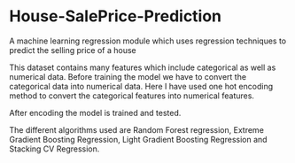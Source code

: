 # House-SalePrice-Prediction
A machine learning regression module which uses regression techniques to predict the selling price of a house 

This dataset contains many features which include categorical as well as numerical data.
Before training the model we have to convert the categorical data into numerical data. Here I have used one hot encoding method to convert the categorical features into numerical features.

After encoding the model is trained and tested.

The different algorithms used are Random Forest regression, Extreme Gradient Boosting Regression, Light Gradient Boosting Regression and Stacking CV Regression.
